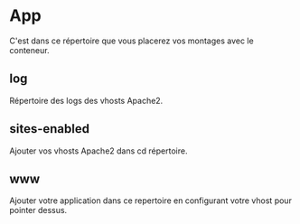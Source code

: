 # App
C'est dans ce répertoire que vous placerez vos montages avec le conteneur.

## log
Répertoire des logs des vhosts Apache2.

## sites-enabled
Ajouter vos vhosts Apache2 dans cd répertoire.

## www
Ajouter votre application dans ce repertoire en configurant votre vhost pour pointer dessus.
